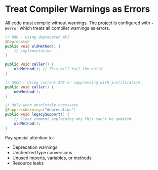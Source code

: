 # Treat Compiler Warnings as Errors

All code must compile without warnings. The project is configured with `-Werror` which treats all compiler warnings as errors.

```java
// BAD - Using deprecated API
@Deprecated
public void oldMethod() {
    // implementation
}

public void caller() {
    oldMethod(); // This will fail the build
}

// GOOD - Using current API or suppressing with justification
public void caller() {
    newMethod();
}

// Only when absolutely necessary
@SuppressWarnings("deprecation")
public void legacySupport() {
    // Clear comment explaining why this can't be updated
    oldMethod();
}
```

Pay special attention to:
- Deprecation warnings
- Unchecked type conversions
- Unused imports, variables, or methods
- Resource leaks